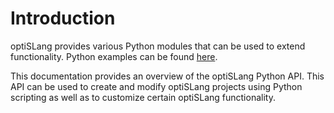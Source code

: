 # Introduction

optiSLang provides various Python modules that can be used to extend functionality. Python examples can be found [here]( https://ansyshelp.ansys.com/public/account/secured?returnurl=/Views/Secured/corp/v251/en/opti_api/opti_api_python.html ).

This documentation provides an overview of the optiSLang Python API. This API can be used to create and modify optiSLang projects using Python scripting as well as to customize certain optiSLang functionality.
